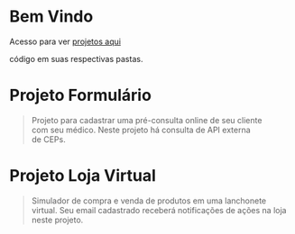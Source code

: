 Bem Vindo
============================================================================
Acesso para ver [projetos aqui](http://repositoriooiler.com.br/)

código em suas respectivas pastas.

Projeto Formulário
============================================================================
> Projeto para cadastrar uma pré-consulta online de seu cliente  
com seu  médico.  Neste  projeto há  consulta de API  externa  
de CEPs.  

Projeto Loja Virtual
============================================================================
> Simulador de compra e venda de produtos em uma lanchonete  
virtual. Seu email cadastrado receberá notificações de ações na loja  
neste projeto.







